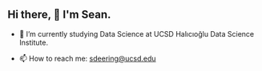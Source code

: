 ## Hi there, 👋 I'm Sean.

<!--
**deerings/deerings** is a ✨ _special_ ✨ repository because its `README.md` (this file) appears on your GitHub profile.
- 🌱 I’m currently learning Spark and NLP using Python.
- 👯 I’m looking to collaborate on ...
- 🤔 I’m looking for help with ...
- 💬 Ask me about ...
- ⚡ Fun fact: ...
-->
- 🔭 I’m currently studying Data Science at UCSD Halıcıoğlu Data Science Institute.

- 📫 How to reach me: sdeering@ucsd.edu


